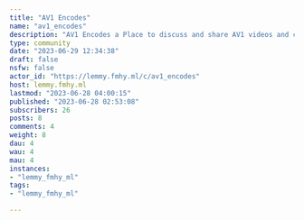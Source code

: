 ```yaml
---
title: "AV1 Encodes" 
name: "av1_encodes"
description: "AV1 Encodes a Place to discuss and share AV1 videos and content.**About AV1:**AV1 is a modern, open, and royalty-free video codec developed by the Alliance for Open Media (AOMedia) that is the successor to VP9 and promises to deliver 30% less bitrates for the same quality compared to H.265/HEVC and 50% compared to H.264/AVC respectively. Unlike HEVC, you can play and stream AV1 on common browsers such as Google Chrome.**Rules**1. Please be kind and helpful to one another.2. No racism, sexism, ableism, homophobia, transphobia, spam.3. Linking to piracy sites is allowed just make sure it's to av1 content.4. Self-Promotion is allowed just make sure your not spamming."
type: community
date: "2023-06-29 12:34:38"
draft: false
nsfw: false
actor_id: "https://lemmy.fmhy.ml/c/av1_encodes"
host: lemmy.fmhy.ml
lastmod: "2023-06-28 04:00:15"
published: "2023-06-28 02:53:08"
subscribers: 26
posts: 8
comments: 4
weight: 8
dau: 4
wau: 4
mau: 4
instances:
- "lemmy_fmhy_ml"
tags: 
- "lemmy_fmhy_ml"

---
```

